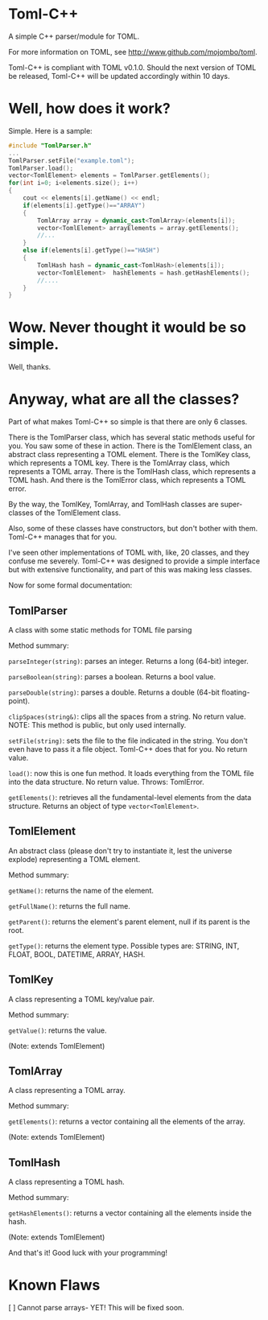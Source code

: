 Toml-C++
========

A simple C++ parser/module for TOML.

For more information on TOML, see http://www.github.com/mojombo/toml.

Toml-C++ is compliant with TOML v0.1.0.
Should the next version of TOML be released, Toml-C++ will be updated accordingly within 10 days.

Well, how does it work?
========

Simple. Here is a sample:

```cpp
#include "TomlParser.h"
...
TomlParser.setFile("example.toml");
TomlParser.load();
vector<TomlElement> elements = TomlParser.getElements();
for(int i=0; i<elements.size(); i++)
{
    cout << elements[i].getName() << endl;
    if(elements[i].getType()=="ARRAY")
    {
        TomlArray array = dynamic_cast<TomlArray>(elements[i]);
        vector<TomlElement> arrayElements = array.getElements();
        //...
    }
    else if(elements[i].getType()=="HASH")
    {
        TomlHash hash = dynamic_cast<TomlHash>(elements[i]);
        vector<TomlElement>  hashElements = hash.getHashElements();
        //....
    }
}
```

Wow. Never thought it would be so simple.
========

Well, thanks.

Anyway, what are all the classes?
========

Part of what makes Toml-C++ so simple is that there are only 6 classes.

There is the TomlParser class, which has several static methods useful for you. You saw some of these in action.
There is the TomlElement class, an abstract class representing a TOML element.
There is the TomlKey class, which represents a TOML key.
There is the TomlArray class, which represents a TOML array.
There is the TomlHash class, which represents a TOML hash.
And there is the TomlError class, which represents a TOML error.

By the way, the TomlKey, TomlArray, and TomlHash classes are super-classes of the TomlElement class.

Also, some of these classes have constructors, but don't bother with them. Toml-C++ manages that for you.

I've seen other implementations of TOML with, like, 20 classes, and they confuse me severely.
Toml-C++ was designed to provide a simple interface but with extensive functionality,
and part of this was making less classes.

Now for some formal documentation:

TomlParser
----------

A class with some static methods for TOML file parsing

Method summary:

`parseInteger(string)`: parses an integer.
Returns a long (64-bit) integer.

`parseBoolean(string)`: parses a boolean.
Returns a bool value.

`parseDouble(string)`: parses a double.
Returns a double (64-bit floating-point).

`clipSpaces(string&)`: clips all the spaces from a string.
No return value.
NOTE: This method is public, but only used internally.

`setFile(string)`: sets the file to the file indicated in the string.
You don't even have to pass it a file object. Toml-C++ does that for you.
No return value.

`load()`: now this is one fun method. It loads everything from the TOML file into the data structure.
No return value.
Throws: TomlError.

`getElements()`: retrieves all the fundamental-level elements from the data structure.
Returns an object of type `vector<TomlElement>`.

TomlElement
-----------

An abstract class (please don't try to instantiate it, lest the universe explode) representing a TOML element.

Method summary:

`getName()`: returns the name of the element.

`getFullName()`: returns the full name.

`getParent()`: returns the element's parent element, null if its parent is the root.

`getType()`: returns the element type.
Possible types are: STRING, INT, FLOAT, BOOL, DATETIME, ARRAY, HASH.

TomlKey
-------

A class representing a TOML key/value pair.

Method summary:

`getValue()`: returns the value.

(Note: extends TomlElement)

TomlArray
---------

A class representing a TOML array.

Method summary:

`getElements()`: returns a vector containing all the elements of the array.

(Note: extends TomlElement)

TomlHash
--------

A class representing a TOML hash.

Method summary:

`getHashElements()`: returns a vector containing all the elements inside the hash.

(Note: extends TomlElement)

And that's it! Good luck with your programming!

Known Flaws
========

[ ] Cannot parse arrays- YET! This will be fixed soon.
